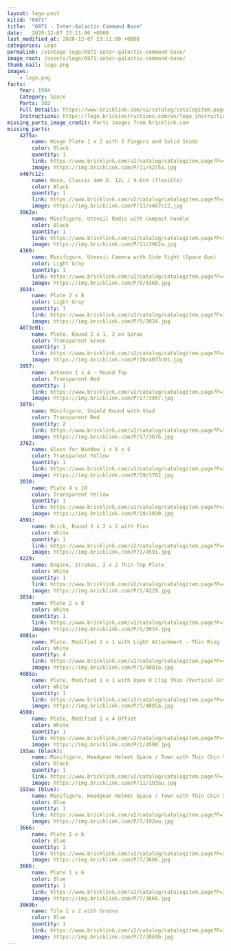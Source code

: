 ```yaml
---
layout: lego-post
kitid: "6971"
title:  "6971 - Inter-Galactic Command Base"
date:   2020-12-07 23:11:00 +0000
last_modified_at: 2020-12-07 23:11:00 +0000
categories: Lego
permalink: /vintage-lego/6971-inter-galactic-command-base/
image_root: /assets/lego/6971-inter-galactic-command-base/
thumb_nail: logo.png
images:
    - logo.png
facts:
    Year: 1984
    Category: Space
    Parts: 302
    Full Details: https://www.bricklink.com/v2/catalog/catalogitem.page?S=6971-1
    Instructions: https://lego.brickinstructions.com/en/lego_instructions/set/6971/Inter-Galactic_Command_Base
missing_parts_image_credit: Parts images from bricklink.com
missing_parts:
    4275a: 
        name: Hinge Plate 1 x 2 with 3 Fingers and Solid Studs
        color: Black
        quantity: 1
        link: https://www.bricklink.com/v2/catalog/catalogitem.page?P=4275a&idColor=11
        image: https://img.bricklink.com/P/11/4275a.jpg
    x467c12: 
        name: Hose, Classic 4mm D. 12L / 9.6cm (flexible)
        color: Black
        quantity: 1
        link: https://www.bricklink.com/v2/catalog/catalogitem.page?P=x467c12&idColor=11
        image: https://img.bricklink.com/P/11/x467c12.jpg     
    3962a: 
        name: Minifigure, Utensil Radio with Compact Handle
        color: Black
        quantity: 1
        link: https://www.bricklink.com/v2/catalog/catalogitem.page?P=3962a&idColor=11
        image: https://img.bricklink.com/P/11/3962a.jpg   
    4360: 
        name: Minifigure, Utensil Camera with Side Sight (Space Gun)
        color: Light Gray
        quantity: 1
        link: https://www.bricklink.com/v2/catalog/catalogitem.page?P=4360&idColor=9
        image: https://img.bricklink.com/P/9/4360.jpg   
    3034: 
        name: Plate 2 x 8
        color: Light Gray
        quantity: 1
        link: https://www.bricklink.com/v2/catalog/catalogitem.page?P=3034&idColor=9
        image: https://img.bricklink.com/P/9/3034.jpg 
    4073c01: 
        name: Plate, Round 1 x 1, 2 on Sprue
        color: Transparent Green
        quantity: 1
        link: https://www.bricklink.com/v2/catalog/catalogitem.page?P=4073c01&idColor=20
        image: https://img.bricklink.com/P/20/4073c01.jpg    
    3957: 
        name: Antenna 1 x 4 - Round Top
        color: Transparent Red
        quantity: 1
        link: https://www.bricklink.com/v2/catalog/catalogitem.page?P=3957&idColor=17
        image: https://img.bricklink.com/P/17/3957.jpg 
    3876: 
        name: Minifigure, Shield Round with Stud
        color: Transparent Red
        quantity: 2
        link: https://www.bricklink.com/v2/catalog/catalogitem.page?P=3876&idColor=17
        image: https://img.bricklink.com/P/17/3876.jpg        
    3762: 
        name: Glass for Window 1 x 6 x 5
        color: Transparent Yellow
        quantity: 1
        link: https://www.bricklink.com/v2/catalog/catalogitem.page?P=3762&idColor=19
        image: https://img.bricklink.com/P/19/3762.jpg    
    3030: 
        name: Plate 4 x 10
        color: Transparent Yellow
        quantity: 1
        link: https://www.bricklink.com/v2/catalog/catalogitem.page?P=3030&idColor=19
        image: https://img.bricklink.com/P/19/3030.jpg
    4591: 
        name: Brick, Round 2 x 2 x 2 with Fins
        color: White
        quantity: 1
        link: https://www.bricklink.com/v2/catalog/catalogitem.page?P=4591&idColor=1
        image: https://img.bricklink.com/P/1/4591.jpg
    4229: 
        name: Engine, Strakes, 2 x 2 Thin Top Plate
        color: White
        quantity: 1
        link: https://www.bricklink.com/v2/catalog/catalogitem.page?P=4229&idColor=1
        image: https://img.bricklink.com/P/1/4229.jpg
    3034: 
        name: Plate 2 x 8
        color: White
        quantity: 1
        link: https://www.bricklink.com/v2/catalog/catalogitem.page?P=3034&idColor=1
        image: https://img.bricklink.com/P/1/3034.jpg
    4081a: 
        name: Plate, Modified 1 x 1 with Light Attachment - Thin Ring
        color: White
        quantity: 4
        link: https://www.bricklink.com/v2/catalog/catalogitem.page?P=4081a&idColor=1
        image: https://img.bricklink.com/P/1/4081a.jpg
    4085a: 
        name: Plate, Modified 1 x 1 with Open O Clip Thin (Vertical Grip)
        color: White
        quantity: 1
        link: https://www.bricklink.com/v2/catalog/catalogitem.page?P=4085a&idColor=1
        image: https://img.bricklink.com/P/1/4085a.jpg
    4590: 
        name: Plate, Modified 1 x 4 Offset
        color: White
        quantity: 1
        link: https://www.bricklink.com/v2/catalog/catalogitem.page?P=4590&idColor=1
        image: https://img.bricklink.com/P/1/4590.jpg   
    193au (black): 
        name: Minifigure, Headgear Helmet Space / Town with Thin Chin Strap
        color: Black
        quantity: 1
        link: https://www.bricklink.com/v2/catalog/catalogitem.page?P=193au&idColor=11
        image: https://img.bricklink.com/P/11/193au.jpg
    193au (blue): 
        name: Minifigure, Headgear Helmet Space / Town with Thin Chin Strap
        color: Blue
        quantity: 1
        link: https://www.bricklink.com/v2/catalog/catalogitem.page?P=193au&idColor=7
        image: https://img.bricklink.com/P/7/193au.jpg
    3666: 
        name: Plate 1 x 6
        color: Blue
        quantity: 1
        link: https://www.bricklink.com/v2/catalog/catalogitem.page?P=3666&idColor=7
        image: https://img.bricklink.com/P/7/3666.jpg  
    3666: 
        name: Plate 1 x 6
        color: Blue
        quantity: 1
        link: https://www.bricklink.com/v2/catalog/catalogitem.page?P=3666&idColor=7
        image: https://img.bricklink.com/P/7/3666.jpg      
    3069b: 
        name: Tile 1 x 2 with Groove
        color: Blue
        quantity: 1
        link: https://www.bricklink.com/v2/catalog/catalogitem.page?P=3069b&idColor=7
        image: https://img.bricklink.com/P/7/3069b.jpg
---
```

